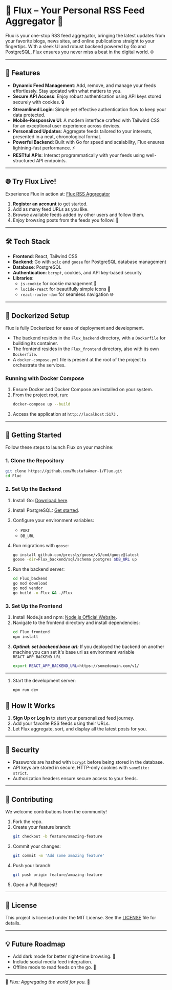 
# 🌟 **Flux** – Your Personal RSS Feed Aggregator 🚀

Flux is your one-stop RSS feed aggregator, bringing the latest updates from your favorite blogs, news sites, and online publications straight to your fingertips. With a sleek UI and robust backend powered by Go and PostgreSQL, Flux ensures you never miss a beat in the digital world. 🌐

---

## 🌈 **Features**
- **Dynamic Feed Management**: Add, remove, and manage your feeds effortlessly. Stay updated with what matters to you.  
- **Secure API Access**: Enjoy robust authentication using API keys stored securely with cookies. 🔒  
- **Streamlined Login**: Simple yet effective authentication flow to keep your data protected.  
- **Mobile-Responsive UI**: A modern interface crafted with Tailwind CSS for an exceptional user experience across devices.  
- **Personalized Updates**: Aggregate feeds tailored to your interests, presented in a neat, chronological format.  
- **Powerful Backend**: Built with Go for speed and scalability, Flux ensures lightning-fast performance. ⚡  
- **RESTful APIs**: Interact programmatically with your feeds using well-structured API endpoints.  

---

## 🌐 **Try Flux Live!**
Experience Flux in action at: [Flux RSS Aggregator](https://flux-rss.fly.dev/)  
1. **Register an account** to get started.  
2. Add as many feed URLs as you like.  
3. Browse available feeds added by other users and follow them.  
4. Enjoy browsing posts from the feeds you follow! 🚀  

---

## 🛠️ **Tech Stack**
- **Frontend**: React, Tailwind CSS  
- **Backend**: Go with `sqlc` and `goose` for PostgreSQL database management  
- **Database**: PostgreSQL  
- **Authentication**: `bcrypt`, cookies, and API key-based security  
- **Libraries**:  
  - `js-cookie` for cookie management 🍪  
  - `lucide-react` for beautifully simple icons 🎨  
  - `react-router-dom` for seamless navigation 🌐  

---

## 🐳 **Dockerized Setup**
Flux is fully Dockerized for ease of deployment and development.  

- The backend resides in the `Flux_backend` directory, with a `Dockerfile` for building its container.  
- The frontend resides in the `Flux_frontend` directory, also with its own `Dockerfile`.  
- A `docker-compose.yml` file is present at the root of the project to orchestrate the services.  

### **Running with Docker Compose**
1. Ensure Docker and Docker Compose are installed on your system.  
2. From the project root, run:  
   ```bash
   docker-compose up --build
   ```
3. Access the application at `http://localhost:5173` .  

---

## 🚀 **Getting Started**

Follow these steps to launch Flux on your machine:

### **1. Clone the Repository**
```bash
git clone https://github.com/MustafaAmer-1/Flux.git
cd Fluc
```

### **2. Set Up the Backend**
1. Install Go: [Download here](https://golang.org/dl/).  
2. Install PostgreSQL: [Get started](https://www.postgresql.org/download/).  
3. Configure your environment variables:  
   - `PORT`  
   - `DB_URL`  

4. Run migrations with `goose`:
   ```bash
   go install github.com/pressly/goose/v3/cmd/goose@latest
   goose -dir=Flux_backend/sql/schema postgres $DB_URL up
   ```

5. Run the backend server:
   ```bash
   cd Flux_backend
   go mod download
   go mod vendor
   go build -o Flux && ./Flux
   ```

### **3. Set Up the Frontend**
1. Install Node.js and npm: [Node.js Official Website](https://nodejs.org/).  
2. Navigate to the frontend directory and install dependencies:
   ```bash
   cd Flux_frontend
   npm install
   ```
3. ***Optinal: set backend base url:*** If you deployed the backend on another machine you can set it's base url as environment variable `REACT_APP_BACKEND_URL`
    ```bash
    export REACT_APP_BACKEND_URL=https://somedomain.com/v1/
    ```
---
1. Start the development server:
   ```bash
   npm run dev
   ```


## 🎯 **How It Works**

1. **Sign Up or Log In** to start your personalized feed journey.  
2. Add your favorite RSS feeds using their URLs.  
3. Let Flux aggregate, sort, and display all the latest posts for you.  

---

## 🔐 **Security**
- Passwords are hashed with `bcrypt` before being stored in the database.  
- API keys are stored in secure, HTTP-only cookies with `sameSite: strict`.  
- Authorization headers ensure secure access to your feeds.

---

## 🤝 **Contributing**
We welcome contributions from the community!  
1. Fork the repo.  
2. Create your feature branch:  
   ```bash
   git checkout -b feature/amazing-feature
   ```
3. Commit your changes:  
   ```bash
   git commit -m 'Add some amazing feature'
   ```
4. Push your branch:  
   ```bash
   git push origin feature/amazing-feature
   ```
5. Open a Pull Request!  

---

## 📜 **License**
This project is licensed under the MIT License. See the [LICENSE](LICENSE) file for details.  

---

## 💡 **Future Roadmap**
- Add dark mode for better night-time browsing. 🌙  
- Include social media feed integration.  
- Offline mode to read feeds on the go. 🚉  

---

🌟 *Flux: Aggregating the world for you.* 🌟  

